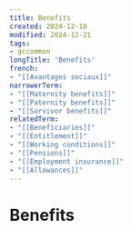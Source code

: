 ```yaml
---
title: Benefits
created: 2024-12-18
modified: 2024-12-21
tags:
- gccommon
longTitle: 'Benefits'
french:
- "[[Avantages sociaux]]"
narrowerTerm:
- "[[Maternity benefits]]"
- "[[Paternity benefits]]"
- "[[Survivor benefits]]"
relatedTerm:
- "[[Beneficiaries]]"
- "[[Entitlement]]"
- "[[Working conditions]]"
- "[[Pensions]]"
- "[[Employment insurance]]"
- "[[Allowances]]"
---
```

# Benefits
